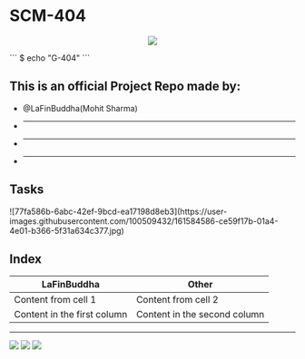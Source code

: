 # SCM-404
<p align="center">
<img src="https://user-images.githubusercontent.com/100509432/161586752-1d65e14e-d78f-4818-a2a3-f561ef015618.jpg">
</p>
``` 
$ echo "G-404"
```

<h2>This is an official Project Repo made by:</h2>

* @LaFinBuddha(Mohit Sharma)
* ---- 
* ----
* ----

<h2>Tasks</h2>
![77fa586b-6abc-42ef-9bcd-ea17198d8eb3](https://user-images.githubusercontent.com/100509432/161584586-ce59f17b-01a4-4e01-b366-5f31a634c377.jpg)


<h2>Index</h2>

LaFinBuddha | Other
------------ | -------------
Content from cell 1 | Content from cell 2
Content in the first column | Content in the second column









***
<footer>
<p>
<img src="https://img.shields.io/badge/instagram%20-%23E4405F.svg?&style=for-the-badge&logo=Instagram&logoColor=white"/>
<img src="https://img.shields.io/badge/linkedin%20-%230077B5.svg?&style=for-the-badge&logo=linkedin&logoColor=white"/>
<img src="https://img.shields.io/badge/github%20-%23121011.svg?&style=for-the-badge&logo=github&logoColor=white"/>
</p>
</footer>
